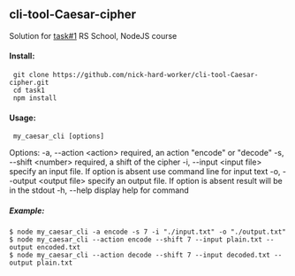 ## cli-tool-Caesar-cipher
Solution for [task#1](https://github.com/rolling-scopes-school/nodejs-course-template/blob/master/TASKS.md#task-1-caesar-cipher-cli-tool) RS School, NodeJS course

#### Install:
```
 git clone https://github.com/nick-hard-worker/cli-tool-Caesar-cipher.git
 cd task1
 npm install
```

#### Usage:
```
 my_caesar_cli [options]
```

Options:
  -a, --action \<action>  required, an action "encode" or "decode"
  -s, --shift \<number>  required, a shift of the cipher
  -i, --input \<input file>  specify an input file. If option is absent use command line for input text
  -o, --output  \<output file> specify an output file.  If option is absent result will be in the stdout
  -h, --help  display help for command

##### Example:
```
$ node my_caesar_cli -a encode -s 7 -i "./input.txt" -o "./output.txt"
$ node my_caesar_cli --action encode --shift 7 --input plain.txt --output encoded.txt
$ node my_caesar_cli --action decode --shift 7 --input decoded.txt --output plain.txt
```